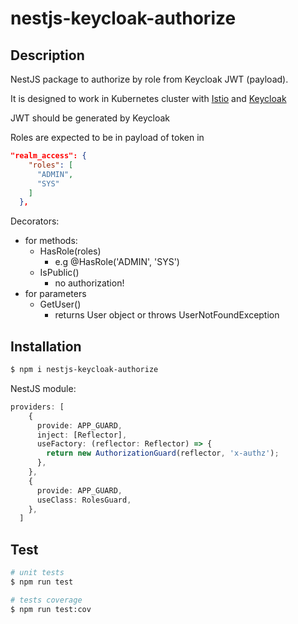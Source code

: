 # nestjs-keycloak-authorize
## Description
NestJS package to authorize by role from Keycloak JWT (payload). 

It is designed to work in Kubernetes cluster
with [Istio](https://istio.io/) and [Keycloak](https://www.keycloak.org/)

JWT should be generated by Keycloak

Roles are expected to be in payload of token in
```json
"realm_access": {
    "roles": [
      "ADMIN",
      "SYS"
    ]
  },

```
Decorators:
- for methods:
  - HasRole(roles)
    - e.g @HasRole('ADMIN', 'SYS')
  - IsPublic()
    - no authorization!
- for parameters
  - GetUser()
    - returns User object or throws UserNotFoundException 


## Installation

```bash
$ npm i nestjs-keycloak-authorize
```
NestJS module:
```ts
providers: [
    {
      provide: APP_GUARD,
      inject: [Reflector],
      useFactory: (reflector: Reflector) => {
        return new AuthorizationGuard(reflector, 'x-authz');
      },
    },
    {
      provide: APP_GUARD,
      useClass: RolesGuard,
    },
  ]
```

## Test

```bash
# unit tests
$ npm run test

# tests coverage
$ npm run test:cov
```
